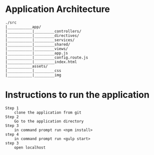 # Application Architecture
	./src
	|___________app/
	|___________|_________controllers/
	|___________|_________directives/
	|___________|_________services/
	|___________|_________shared/
	|___________|_________views/
	|___________|_________app.js
	|___________|_________config.route.js
	|___________|_________index.html
	|___________assets/
	|___________|_________css
	|___________|_________img

# Instructions to run the application

	Step 1
		clone the application from git
	Step 2
		Go to the application directory
	Step 3
		in command prompt run <npm install>
	step 4
		in command prompt run <gulp start>
	step 3
		open localhost

